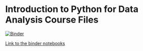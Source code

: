 # Introduction to Python for Data Analysis Course Files

[![Binder](https://mybinder.org/badge_logo.svg)](https://mybinder.org/v2/gh/UofUDELPHI/intro-python-for-data-analysis/HEAD)


[Link to the binder 
notebooks](https://mybinder.org/v2/gh/UofUDELPHI/intro-python-for-data-analysis/HEAD)
